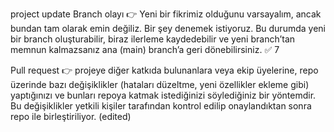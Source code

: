 
project update
Branch olayı :point_right: Yeni bir fikrimiz olduğunu varsayalım, ancak bundan tam olarak emin değiliz. Bir şey denemek istiyoruz. Bu durumda yeni bir branch oluşturabilir, biraz ilerleme kaydedebilir ve yeni branch’tan memnun kalmazsanız ana (main) branch’a geri dönebilirsiniz.
:white_check_mark:
7

Pull request :point_right: projeye diğer katkıda bulunanlara veya ekip üyelerine, repo üzerinde bazı değişiklikler (hataları düzeltme, yeni özellikler ekleme gibi) yaptığınızı ve bunları repoya katmak istediğinizi söylediğiniz bir yöntemdir. Bu değişiklikler yetkili kişiler tarafından kontrol edilip onaylandıktan sonra repo ile birleştiriliyor. (edited)
